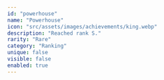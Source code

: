 ```yaml
---
id: "powerhouse"
name: "Powerhouse"
icon: "src/assets/images/achievements/king.webp"
description: "Reached rank S."
rarity: "Rare"
category: "Ranking"
unique: false
visible: false
enabled: true
---
```

